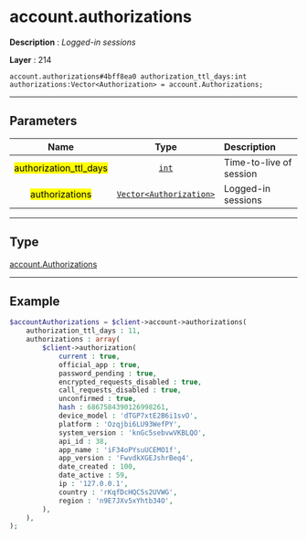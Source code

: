 # account.authorizations

**Description** : *Logged\-in sessions*

**Layer** : 214

```tl
account.authorizations#4bff8ea0 authorization_ttl_days:int authorizations:Vector<Authorization> = account.Authorizations;
```

---

## Parameters

| Name | Type | Description |
| :---: | :---: | :--- |
| <mark>authorization_ttl_days</mark> | [`int`](type/int) | Time-to-live of session |
| <mark>authorizations</mark> | [`Vector<Authorization>`](type/Authorization) | Logged-in sessions |

---

## Type

[account.Authorizations](type/account.Authorizations)

---

## Example

```php
$accountAuthorizations = $client->account->authorizations(
	authorization_ttl_days : 11,
	authorizations : array(
		$client->authorization(
			current : true,
			official_app : true,
			password_pending : true,
			encrypted_requests_disabled : true,
			call_requests_disabled : true,
			unconfirmed : true,
			hash : 6867584390126998261,
			device_model : 'dTGP7xtE2B6i1svO',
			platform : 'Ozqjbi6LU93WefPY',
			system_version : 'knGc5sebvwVKBLQO',
			api_id : 38,
			app_name : 'iF34oPYsuUCEMO1f',
			app_version : 'FwvdkXGEJshrBeq4',
			date_created : 100,
			date_active : 59,
			ip : '127.0.0.1',
			country : 'rKqfDcHQC5s2UVWG',
			region : 'n9E7JXv5xYhtb34O',
		),
	),
);
```